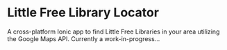 Little Free Library Locator
=====================

A cross-platform Ionic app to find Little Free Libraries in your area utilizing the Google Maps API. 
Currently a work-in-progress...

